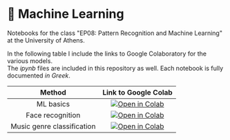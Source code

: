 # 🤖 Machine Learning

Notebooks for the class "EP08: Pattern Recognition and Machine Learning" at the University of Athens.

In the following table I include the links to Google Colaboratory for the various models.  
The _ipynb_ files are included in this repository as well. Each notebook is fully documented *in Greek*.

|Method | Link to Google Colab |
|:-:|:-:|
| ML basics | [![Open in Colab](https://colab.research.google.com/assets/colab-badge.svg)](https://colab.research.google.com/drive/16ZBhwDNML2T2v0oz5LegNKj5uj8heDgR?usp=sharing) |
| Face recognition | [![Open in Colab](https://colab.research.google.com/assets/colab-badge.svg)](https://colab.research.google.com/drive/1ZhJFGjsWhwk5ZUneqgmA7d6dGmZVLUeQ?usp=sharing) |
| Music genre classification | [![Open in Colab](https://colab.research.google.com/assets/colab-badge.svg)](https://colab.research.google.com/drive/1Ka2HponWibz990dLrlG2O9rOf7ncjdfz?usp=sharing) |
